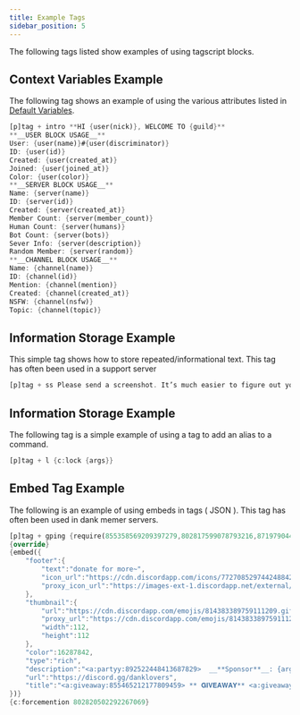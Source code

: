 ```yaml
---
title: Example Tags
sidebar_position: 5
---
```


The following tags listed show examples of using tagscript blocks.

## Context Variables Example

The following tag shows an example of using the various attributes listed in [Default Variables](/docs/custom-commands/variables).

```rs
[p]tag + intro **HI {user(nick)}, WELCOME TO {guild}**
**__USER BLOCK USAGE__**
User: {user(name)}#{user(discriminator)}
ID: {user(id)}
Created: {user(created_at)}
Joined: {user(joined_at)}
Color: {user(color)}
**__SERVER BLOCK USAGE__**
Name: {server(name)}
ID: {server(id)}
Created: {server(created_at)}
Member Count: {server(member_count)}
Human Count: {server(humans)}
Bot Count: {server(bots)}
Sever Info: {server(description)}
Random Member: {server(random)}
**__CHANNEL BLOCK USAGE__**
Name: {channel(name)}
ID: {channel(id)}
Mention: {channel(mention)}
Created: {channel(created_at)}
NSFW: {channel(nsfw)}
Topic: {channel(topic)}
```

## Information Storage Example

This simple tag shows how to store repeated/informational text. This tag has often been used in a support server

```rs
[p]tag + ss Please send a screenshot. It’s much easier to figure out your problem if we can see what went wrong.
```

## Information Storage Example

The following tag is a simple example of using a tag to add an alias to a command.

```rs
[p]tag + l {c:lock {args}}
```

## Embed Tag Example

The following is an example of using embeds in tags ( JSON ). This tag has often been used in dank memer servers.

```rs
[p]tag + gping {require(855358569209397279,802817599078793216,871979044072210504):<:dl_staff:855594650244874260>}
{override}
{embed({
    "footer":{
        "text":"donate for more~",
        "icon_url":"https://cdn.discordapp.com/icons/772708529744248842/a_199686d2146bf5dc49cc2894f711139f.gif?size=256",
        "proxy_icon_url":"https://images-ext-1.discordapp.net/external/5cE3C1obxdjK_HDdnMNqeDnICyM9RSEEtD_emeIexUU/%3Fsize%3D256/https/cdn.discordapp.com/icons/772708529744248842/a_199686d2146bf5dc49cc2894f711139f.gif"
    },
    "thumbnail":{
        "url":"https://cdn.discordapp.com/emojis/814383389759111209.gif",
        "proxy_url":"https://cdn.discordapp.com/emojis/814383389759111209.gif",
        "width":112,
        "height":112
    },
    "color":16287842,
    "type":"rich",
    "description":"<a:partyy:892522448413687829>  __**Sponsor**__: {args(1):,}\n<a:partyy:892522448413687829> __**Prize**__: {args(2):,}\n<a:partyy:892522448413687829> __**Message**__: {args(3):,}\n<a:pinkheart:892524596568420413> **THANK SPONSOR IN <#802568125413064725>** <a:pinkheart:892524596568420413>",
    "url":"https://discord.gg/danklovers",
    "title":"<a:giveaway:855465212177809459> ** 𝐆𝐈𝐕𝐄𝐀𝐖𝐀𝐘** <a:giveaway:855465212177809459>"
})}
{c:forcemention 802820502292267069}
```
